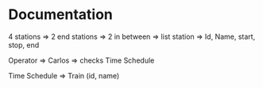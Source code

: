 # Documentation

4 stations => 2 end stations => 2 in between => list station => Id, Name, start, stop, end 

Operator => Carlos => checks Time Schedule

Time Schedule => Train (id, name)
